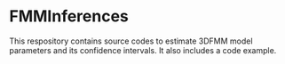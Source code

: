 # FMMInferences

This respository contains source codes to estimate 3DFMM model parameters and its confidence intervals. It also includes a code example.






